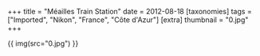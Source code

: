 +++
title = "Méailles Train Station"
date = 2012-08-18
[taxonomies]
tags = ["Imported", "Nikon", "France", "Côte d'Azur"]
[extra]
thumbnail = "0.jpg"
+++

{{ img(src="0.jpg") }}
